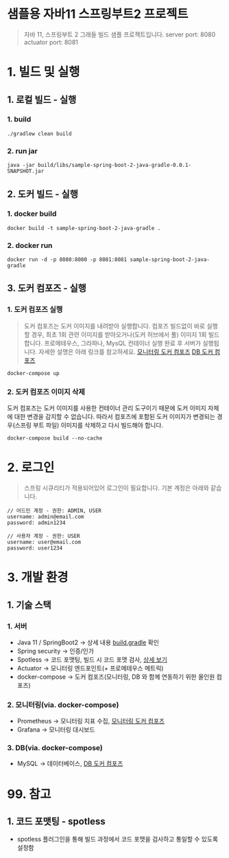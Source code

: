 # 샘플용 자바11 스프링부트2 프로젝트
> 자바 11, 스프링부트 2 그래들 빌드 샘플 프로젝트입니다.
> server port: 8080
> actuator port: 8081

# 1. 빌드 및 실행
## 1. 로컬 빌드 - 실행
### 1. build
```shell
./gradlew clean build
```

### 2. run jar
```shell
java -jar build/libs/sample-spring-boot-2-java-gradle-0.0.1-SNAPSHOT.jar
```

## 2. 도커 빌드 - 실행
### 1. docker build
```shell
docker build -t sample-spring-boot-2-java-gradle .
```

### 2. docker run
```shell
docker run -d -p 8080:8080 -p 8081:8081 sample-spring-boot-2-java-gradle
```

## 3. 도커 컴포즈 - 실행
### 1. 도커 컴포즈 실행
> 도커 컴포즈는 도커 이미지를 내려받아 실행합니다.
> 컴포즈 빌드없이 바로 실행할 경우, 최초 1회 관련 이미지를 받아오거나(도커 허브에서 풀) 이미지 1회 빌드합니다.
> 프로메테우스, 그라파나, MysQL 컨테이너 실행 완료 후 서버가 실행됩니다.
> 자세한 설명은 아래 링크를 참고하세요.
> [모니터링 도커 컴포즈](.docker/monitoring/README.md)
> [DB 도커 컴포즈](.docker/db/README.md)
```shell
docker-compose up
```

### 2. 도커 컴포즈 이미지 삭제
도커 컴포즈는 도커 이미지를 사용한 컨테이너 관리 도구이기 때문에 도커 이미지 자체에 대한 변경을 감지할 수 없습니다.
따라서 컴포즈에 포함된 도커 이미지가 변경되는 경우(스프링 부트 파일) 이미지를 삭제하고 다시 빌드해야 합니다.
```shell
docker-compose build --no-cache
```

# 2. 로그인
> 스프링 시큐리티가 적용되어있어 로그인이 필요합니다.
> 기본 계정은 아래와 같습니다.
```
// 어드민 계정 - 권한: ADMIN, USER
username: admin@email.com
password: admin1234
```
```
// 사용자 계정 - 권한: USER
username: user@email.com
password: user1234
```

# 3. 개발 환경
## 1. 기술 스택
### 1. 서버
- Java 11 / SpringBoot2 -> 상세 내용 [build.gradle](build.gradle) 확인
- Spring security -> 인증/인가
- Spotless -> 코드 포맷팅, 빌드 시 코드 포맷 검사, [상세 보기](#99-참고)
- Actuator -> 모니터링 엔드포인트(+ 프로메테우스 메트릭)
- docker-compose -> 도커 컴포즈(모니터링, DB 와 함께 연동하기 위한 올인원 컴포즈)

### 2. 모니터링(via. docker-compose)
- Prometheus -> 모니터링 지표 수집, [모니터링 도커 컴포즈](.docker/monitoring/README.md)
- Grafana -> 모니터링 대시보드

### 3. DB(via. docker-compose)
- MySQL -> 데이터베이스, [DB 도커 컴포즈](.docker/db/README.md)

# 99. 참고
## 1. 코드 포맷팅 - spotless
- spotless 플러그인을 통해 빌드 과정에서 코드 포맷을 검사하고 통일할 수 있도록 설정함
